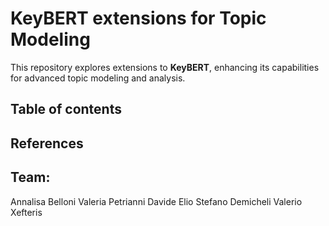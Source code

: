 # KeyBERT extensions for Topic Modeling

This repository explores extensions to **KeyBERT**, enhancing its capabilities for advanced topic modeling and analysis.

## Table of contents

## References

## Team:
Annalisa Belloni
Valeria Petrianni
Davide Elio Stefano Demicheli
Valerio Xefteris
